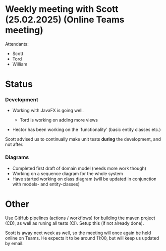 # Weekly meeting with Scott (25.02.2025) (Online Teams meeting)

Attendants: 
- Scott 
- Tord
- William

# Status

### Development
- Working with JavaFX is going well.
    - Tord is working on adding more views

- Hector has been working on the 'functionality' (basic entity classes etc.)

Scott advised us to continually make unit tests **during** the development, and not after.

### Diagrams
- Completed first draft of domain model (needs more work though)
- Working on a sequence diagram for the whole system
- Have started working on class diagram (will be updated in conjunction with models- and entity-classes)

# Other
Use GitHub pipelines (actions / workflows) for building the maven project (CD), as well as runing all tests (CI). Setup this (if not already done).

Scott is away next week as well, so the meeting will once again be held online on Teams. He expects it to be around 11:00, but will keep us updated by email.